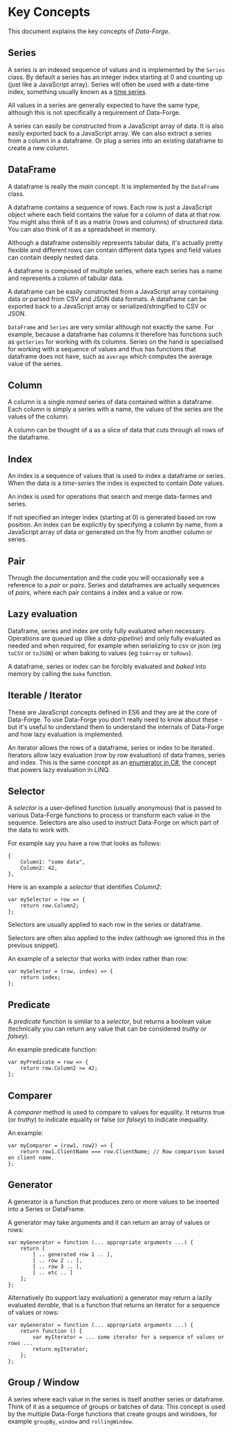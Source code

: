# Key Concepts

This document explains the key concepts of *Data-Forge*.

## Series

A series is an indexed sequence of values and is implemented by the `Series` class. By default a series has an integer index starting at 0 and counting up (just like a JavaScript array). Series will often be used with a date-time index, something usually known as a [time series](https://en.wikipedia.org/wiki/Time_series).

All values in a series are generally expected to have the same type, although this is not specifically a requirement of Data-Forge.

A series can easily be constructed from a JavaScript array of data. It is also easily exported back to a JavaScript array. We can also extract a series from a column in a dataframe. Or plug a series into an existing dataframe to create a new column.

## DataFrame

A dataframe is really the *main* concept. It is implemented by the `DataFrame` class. 

A dataframe contains a sequence of rows. Each row is just a JavaScript object where each field contains the value for a column of data at that row. You might also think of it as a matrix (rows and columns) of structured data. You can also think of it as a spreadsheet in memory.

Although a dataframe ostensibly represents tabular data, it's actually pretty flexible and different rows can contain different data types and field values can contain deeply nested data.

A dataframe is composed of multiple series, where each series has a name and represents a column of tabular data.

A dataframe can be easily constructed from a JavaScript array containing data or parsed from CSV and JSON data formats. A dataframe can be exported back to a JavaScript array or serialized/stringified to CSV or JSON.

`DataFrame` and `Series` are very similar although not exactly the same. For example, because a dataframe has columns it therefore has functions such as `getSeries` for working with its columns. Series on the hand is specialised for working with a sequence of values and thus has functions that dataframe does not have, such as `average` which computes the average value of the series.

## Column

A column is a single *named* series of data contained within a dataframe. Each column is simply a series with a name, the values of the series are the values of the column. 

A column can be thought of a as a slice of data that cuts through all rows of the dataframe.

## Index 

An index is a sequence of values that is used to index a dataframe or series. When the data is a *time-series* the index is expected to contain *Date* values.
 
An index is used for operations that search and merge data-farmes and series. 

If not specified an integer index (starting at 0) is generated based on row position. An index can be explicitly by specifying a column by name, from a JavaScript array of data or generated on the fly from another column or series.

## Pair

Through the documentation and the code you will occasionally see a reference to a *pair* or *pairs*. Series and dataframes are actually sequences of *pairs*, where each pair contains a index and a value or row.  

## Lazy evaluation

Dataframe, series and index are only fully evaluated when necessary. Operations are queued up (like a *data-pipeline*) and only fully evaluated as needed and when required, for example when serializing to csv or json (eg `toCSV` or `toJSON`) or when baking to values (eg `toArray` or `toRows`). 

A dataframe, series or index can be forcibly evaluated and *baked* into memory by calling the `bake` function. 

## Iterable / Iterator

These are JavaScript concepts defined in ES6 and they are at the core of Data-Forge. To use Data-Forge you don't really need to know about these - but it's useful to understand them to understand the internals of Data-Forge and how lazy evaluation is implemented.

An iterator allows the rows of a dataframe, series or index to be iterated. Iterators allow lazy evaluation (row by row evaluation) of data frames, series and index. This is the same concept as an [enumerator in C#](https://msdn.microsoft.com/en-us/library/system.collections.ienumerator(v=vs.110).aspx), the concept that powers lazy evaluation in LINQ.

## Selector

A *selector* is a user-defined function (usually anonymous) that is passed to various Data-Forge functions to process or transform each value in the sequence. Selectors are also used to instruct Data-Forge on which part of the data to work with.

For example say you have a row that looks as follows:

	{
		Column1: "some data",
		Column2: 42,
	},

Here is an example a *selector* that identifies *Column2*:

	var mySelector = row => {
        return row.Column2;
    };

Selectors are usually applied to each row in the series or dataframe. 

Selectors are often also applied to the *index* (although we ignored this in the previous snippet).

An example of a selector that works with index rather than row: 

	var mySelector = (row, index) => {
		return index;
	};

## Predicate

A *predicate* function is similar to a *selector*, but returns a boolean value (technically you can return any value that can be considered *truthy* or *falsey*).

An example predicate function:

	var myPredicate = row => {
		return row.Column2 >= 42;	
	};

## Comparer

A *comparer* method is used to compare to values for equality. It returns true (or *truthy*) to indicate equality or false (or *falsey*) to indicate inequality. 

An example:

	var myComparer = (row1, row2) => {
		return row1.ClientName === row.ClientName; // Row comparison based on client name.
	}; 

## Generator

A generator is a function that produces zero or more values to be inserted into a Series or DataFrame.

A generator may take arguments and it can return an array of values or rows:

	var myGenerator = function (... appropriate arguments ...) {
		return [
			[ .. generated row 1 .. ],
			[ .. row 2 .. ],
			[ .. row 3 .. ],
			[ .. etc .. ]
		];	
	};

Alternatively (to support lazy evaluation) a generator may return a lazily evaluated *iterable*, that is a function that returns an iterator for a sequence of values or rows:

	var myGenerator = function (... appropriate arguments ...) {
		return function () {
			var myIterator = ... some iterator for a sequence of values or rows ...
			return myIterator;
		};
	};

## Group / Window

A series where each value in the series is itself another series or dataframe. Think of it as a sequence of groups or batches of data. This concept is used by the multiple Data-Forge functions that create groups and windows, for example `groupBy`, `window` and `rollingWindow`.

